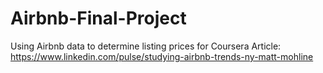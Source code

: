 # Airbnb-Final-Project
Using Airbnb data to determine listing prices for Coursera
Article: https://www.linkedin.com/pulse/studying-airbnb-trends-ny-matt-mohline

